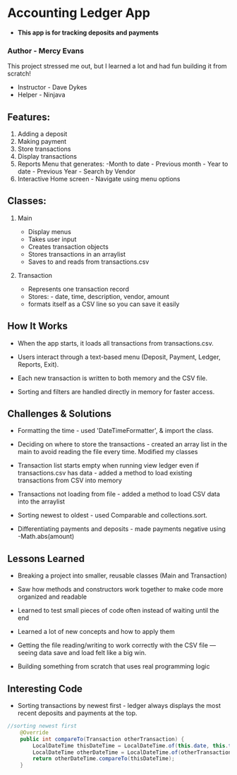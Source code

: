 # Accounting Ledger App 

- **This app is for tracking deposits and payments**

### Author - Mercy Evans 
This project stressed me out, but I learned a lot and had fun building it from scratch!

- Instructor - Dave Dykes
- Helper - Ninjava 



## Features:
1. Adding a deposit
2. Making payment
3. Store transactions
4. Display transactions
5. Reports Menu that generates:
        -Month to date
        - Previous month
        - Year to date
        - Previous Year
        - Search by Vendor
6. Interactive Home screen - Navigate using menu options


## Classes:
1. Main
    - Display menus
    - Takes user input
    - Creates transaction objects
    - Stores transactions in an arraylist
    - Saves to and reads from transactions.csv
   
2. Transaction
    - Represents one transaction record
    - Stores: 
            - date, time, description, vendor, amount
    - formats itself as a CSV line so you can save it easily

## How It Works

- When the app starts, it loads all transactions from transactions.csv.

- Users interact through a text-based menu (Deposit, Payment, Ledger, Reports, Exit).

- Each new transaction is written to both memory and the CSV file.

- Sorting and filters are handled directly in memory for faster access.

## Challenges & Solutions

- Formatting the time - used 'DateTimeFormatter', & import the class.

- Deciding on where to store the transactions - created an array list in the main to avoid reading the file every time. Modified my classes

- Transaction list starts empty when running view ledger even if transactions.csv has data - added a method to load existing transactions from CSV into memory

- Transactions not loading from file - added a method to load CSV data into the arraylist 

- Sorting newest to oldest - used Comparable and collections.sort.

- Differentiating payments and deposits - made payments negative using -Math.abs(amount)

## Lessons Learned

- Breaking a project into smaller, reusable classes (Main and Transaction)

- Saw how methods and constructors work together to make code more organized and readable

- Learned to test small pieces of code often instead of waiting until the end

- Learned a lot of new concepts and how to apply them

- Getting the file reading/writing to work correctly with the CSV file — seeing data save and load felt like a big win.

- Building something from scratch that uses real programming logic

## Interesting Code

- Sorting transactions by newest first - ledger always displays the most recent deposits and payments at the top.
```java
//sorting newest first
    @Override
    public int compareTo(Transaction otherTransaction) {
        LocalDateTime thisDateTime = LocalDateTime.of(this.date, this.time);
        LocalDateTime otherDateTime = LocalDateTime.of(otherTransaction.getDate(), otherTransaction.getTime());
        return otherDateTime.compareTo(thisDateTime);
    }

```



  